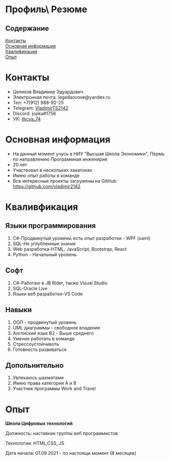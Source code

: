 # Профиль\ Резюме<br>
<h2>Содержание </h2>

<a href="#Contacts">Контакты </a><br>
<a href="#Main"> Основная информация </a><br>
<a href="#Sum">Квалификация</a><br>
<a href="exp">Опыт</a>

 <h1 id="Contacts">Контакты </h1>

 <ul>
 <li>Целиков Владимир Эдуардович </li>
 <li>Электронная почта: legedaovove@yandex.ru</li>
 <li>Тел: +7(912) 988-92-25</li>
 <li>Telegram: <a href="https://t.me/VladimirTS2142">VladimirTS2142</a> </li>
 <li>Discord: jopka#1756</li>
 <li>VK: <a href="https://vk.com/cva_74">@cva_74</a></li>
 </ul>


<h1 id="Main">Основная информация</h1>
<ul>
<li>На данный момент учусь в НИУ "Высшая Школа Экономики", Пермь по направлению Программная инженирия</li>
<li>20 лет </li>
<li>Участвовал в нескольких хакатонах</li>
<li>Имею опыт работы в команде</li>
<li>Все интересные проекты загружены на GitHub:<a href="https://github.com/vladimir2142"> https://github.com/vladimir2142</a></li>
</ul>

<h1 id="Sum">Кваливфикация</h1>
<h2>Языки программирования</h2>
<ol>
<li>C#-Продвинутый уровень\ есть опыт разработки - WPF (xaml)</li>
<li>SQL-Не углубленные знания</li>
<li>Web разработка-HTML, JavaScript, Bootstrap, React</li>
<li>Python - Начальный уровень  </li>
</ol>
<h2>Софт</h2>
<ol>
<li>C#-Работаю в JB Rider, также Visual Studio</li>
<li>SQL-Oracle Live</li>
<li>Языки веб разработки-VS Code
</ol>
<h2>Навыки</h2>
<ol>
<li>ООП - продвинутый уровень</li>
<li>UML диаграммы - свободное владение</li>
<li>Англиский язык B2 - Выше среднего</li>
<li>Умение работать в команде</li>
<li>Стрессоустойчивоть</li>
<li>Готовность развиваться</li>
</ol>
<h2>Допольнительно</h2>
<ol>
<li>Увлекаюсь шахматами</li>
<li>Имею права категории A и B</li>
<li>Участник программы Work and Travel</li>
</ol>
<h1>Опыт</h1>
<strong>Школа Цифровых технологий </strong>  

<p> Должность: наставник группы веб программистов 

Технологии: HTML,CSS, JS

Дата начала: 01.09.2021 - по настоящи момент (8 месяцев)


</p>
